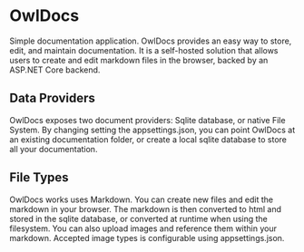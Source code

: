 # OwlDocs
Simple documentation application. OwlDocs provides an easy way to store, edit, and maintain documentation. It is a self-hosted solution that allows users to create and edit markdown files in the browser, backed by an ASP.NET Core backend. 

## Data Providers
OwlDocs exposes two document providers: Sqlite database, or native File System. By changing setting the appsettings.json, you can point OwlDocs at an existing documentation folder, or create a local sqlite database to store all your documentation.

## File Types
OwlDocs works uses Markdown. You can create new files and edit the markdown in your browser. The markdown is then converted to html and stored in the sqlite database, or converted at runtime when using the filesystem.  You can also upload images and reference them within your markdown. Accepted image types is configurable using appsettings.json.
